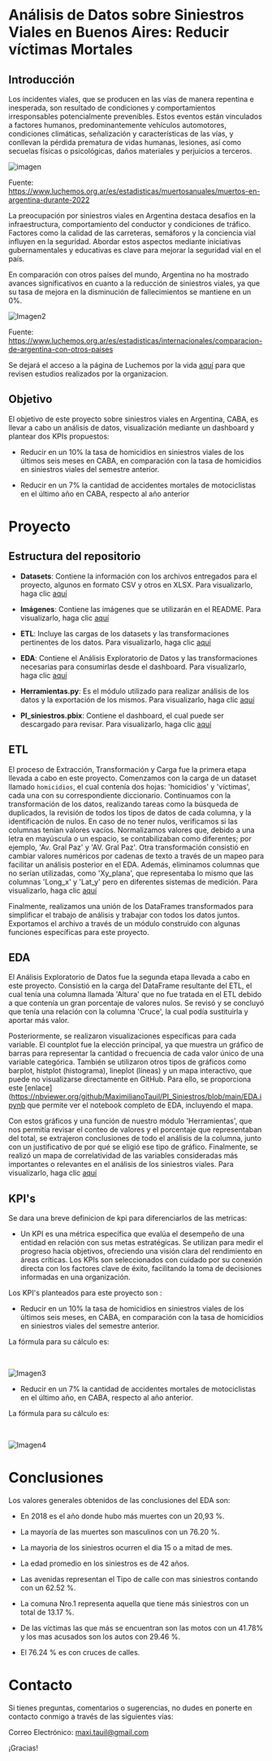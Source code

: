 # Análisis de Datos sobre Siniestros Viales en Buenos Aires: Reducir víctimas Mortales

## Introducción

Los incidentes viales, que se producen en las vías de manera repentina e inesperada, son resultado de condiciones y comportamientos irresponsables potencialmente prevenibles. Estos eventos están vinculados a factores humanos, predominantemente vehículos automotores, condiciones climáticas, señalización y características de las vías, y conllevan la pérdida prematura de vidas humanas, lesiones, así como secuelas físicas o psicológicas, daños materiales y perjuicios a terceros.

![imagen](Imagenes/MapaMuertos2022web%20Copy.jpg)

Fuente: https://www.luchemos.org.ar/es/estadisticas/muertosanuales/muertos-en-argentina-durante-2022

La preocupación por siniestros viales en Argentina destaca desafíos en la infraestructura, comportamiento del conductor y condiciones de tráfico. Factores como la calidad de las carreteras, semáforos y la conciencia vial influyen en la seguridad. Abordar estos aspectos mediante iniciativas gubernamentales y educativas es clave para mejorar la seguridad vial en el país.

En comparación con otros países del mundo, Argentina no ha mostrado avances significativos en cuanto a la reducción de siniestros viales, ya que su tasa de mejora en la disminución de fallecimientos se mantiene en un 0%.

![Imagen2](Imagenes/tabla.jpg)

Fuente: https://www.luchemos.org.ar/es/estadisticas/internacionales/comparacion-de-argentina-con-otros-paises

Se dejará el acceso a la página de Luchemos por la vida [aquí](https://www.luchemos.org.ar/es/investigaciones) para que revisen estudios realizados por la organizacion.

## Objetivo

El objetivo de este proyecto sobre siniestros viales en Argentina, CABA, es llevar a cabo un análisis de datos, visualización mediante un dashboard y plantear dos KPIs propuestos:

* Reducir en un 10% la tasa de homicidios en siniestros viales de los últimos seis meses en CABA, en comparación con la tasa de homicidios en siniestros viales del semestre anterior.

* Reducir en un 7% la cantidad de accidentes mortales de motociclistas en el último año en CABA, respecto al año anterior

# Proyecto

## Estructura del repositorio

* **Datasets**: Contiene la información con los archivos entregados para el proyecto, algunos en formato CSV y otros en XLSX. Para visualizarlo, haga clic [aquí](Datasets)

* **Imágenes**: Contiene las imágenes que se utilizarán en el README. Para visualizarlo, haga clic [aquí](Imagenes)

* **ETL**: Incluye las cargas de los datasets y las transformaciones pertinentes de los datos. Para visualizarlo, haga clic [aquí](ETL.ipynb)

* **EDA**: Contiene el Análisis Exploratorio de Datos y las transformaciones necesarias para consumirlas desde el dashboard. Para visualizarlo, haga clic [aquí](EDA.ipynb)

* **Herramientas.py**: Es el módulo utilizado para realizar análisis de los datos y la exportación de los mismos. Para visualizarlo, haga clic [aquí](Herramientas.py)

* **PI_siniestros.pbix**: Contiene el dashboard, el cual puede ser descargado para revisar. Para visualizarlo, haga clic [aquí](PI_siniestros.pbix)

## ETL

El proceso de Extracción, Transformación y Carga fue la primera etapa llevada a cabo en este proyecto. Comenzamos con la carga de un dataset llamado ``homicidios``, el cual contenía dos hojas: 'homicidios' y 'víctimas', cada una con su correspondiente diccionario. Continuamos con la transformación de los datos, realizando tareas como la búsqueda de duplicados, la revisión de todos los tipos de datos de cada columna, y la identificación de nulos. En caso de no tener nulos, verificamos si las columnas tenían valores vacíos. Normalizamos valores que, debido a una letra en mayúscula o un espacio, se contabilizaban como diferentes; por ejemplo, 'Av. Gral Paz' y 'AV. Gral Paz'. Otra transformación consistió en cambiar valores numéricos por cadenas de texto a través de un mapeo para facilitar un análisis posterior en el EDA. Además, eliminamos columnas que no serían utilizadas, como 'Xy_plana', que representaba lo mismo que las columnas 'Long_x' y 'Lat_y' pero en diferentes sistemas de medición. Para visualizarlo, haga clic [aquí](ETL.ipynb)

Finalmente, realizamos una unión de los DataFrames transformados para simplificar el trabajo de análisis y trabajar con todos los datos juntos. Exportamos el archivo a través de un módulo construido con algunas funciones específicas para este proyecto.

## EDA

El Análisis Exploratorio de Datos fue la segunda etapa llevada a cabo en este proyecto. Consistió en la carga del DataFrame resultante del ETL, el cual tenía una columna llamada 'Altura' que no fue tratada en el ETL debido a que contenía un gran porcentaje de valores nulos. Se revisó y se concluyó que tenía una relación con la columna 'Cruce', la cual podía sustituirla y aportar más valor.

Posteriormente, se realizaron visualizaciones específicas para cada variable. El countplot fue la elección principal, ya que muestra un gráfico de barras para representar la cantidad o frecuencia de cada valor único de una variable categórica. También se utilizaron otros tipos de gráficos como barplot, histplot (histograma), lineplot (líneas) y un mapa interactivo, que puede no visualizarse directamente en GitHub. Para ello, se proporciona este [enlace](https://nbviewer.org/github/MaximilianoTauil/PI_Siniestros/blob/main/EDA.ipynb que permite ver el notebook completo de EDA, incluyendo el mapa.

Con estos gráficos y una función de nuestro módulo 'Herramientas', que nos permitía revisar el conteo de valores y el porcentaje que representaban del total, se extrajeron conclusiones de todo el análisis de la columna, junto con un justificativo de por qué se eligió ese tipo de gráfico. Finalmente, se realizó un mapa de correlatividad de las variables consideradas más importantes o relevantes en el análisis de los siniestros viales. Para visualizarlo, haga clic [aquí](EDA.ipynb)

## KPI's

Se dara una breve definicion de kpi para diferenciarlos de las metricas:

 * Un KPI es una métrica específica que evalúa el desempeño de una entidad en relación con sus metas estratégicas. Se utilizan para medir el progreso hacia objetivos, ofreciendo una visión clara del rendimiento en áreas críticas. Los KPIs son seleccionados con cuidado por su conexión directa con los factores clave de éxito, facilitando la toma de decisiones informadas en una organización.

Los KPI's planteados para este proyecto son : 

* Reducir en un 10% la tasa de homicidios en siniestros viales de los últimos seis meses, en CABA, en comparación con la tasa de homicidios en siniestros viales del semestre anterior.

La fórmula para su cálculo es: 

<br>

![Imagen3](Imagenes/CodeCogsEqn.png)


* Reducir en un 7% la cantidad de accidentes mortales de motociclistas en el último año, en CABA, respecto al año anterior.

La fórmula para su cálculo es: 

<br>

![Imagen4](Imagenes/CodeCogsEqn2.png)

# Conclusiones

Los valores generales obtenidos de las conclusiones del EDA son: 

* En 2018 es el año donde hubo más muertes con un 20,93 %.

* La mayoría de las muertes son masculinos con un 76.20 %.

* La mayoria de los siniestros ocurren el dia 15 o a mitad de mes.

* La edad promedio en los siniestros es de 42 años.

* Las avenidas representan el Tipo de calle con mas siniestros contando con un 62.52 %.

* La comuna Nro.1 representa aquella que tiene más siniestros con un total de 13.17 %.

* De las víctimas las que más se encuentran son las motos con un 41.78% y los mas acusados son los autos con 29.46 %.

* El 76.24 % es con cruces de calles.

# Contacto

Si tienes preguntas, comentarios o sugerencias, no dudes en ponerte en contacto conmigo a través de las siguientes vías:

Correo Electrónico: maxi.tauil@gmail.com

¡Gracias!

